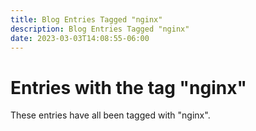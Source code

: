 ```yaml
---
title: Blog Entries Tagged "nginx"
description: Blog Entries Tagged "nginx"
date: 2023-03-03T14:08:55-06:00
---
```

# Entries with the tag "nginx"

These entries have all been tagged with "nginx".